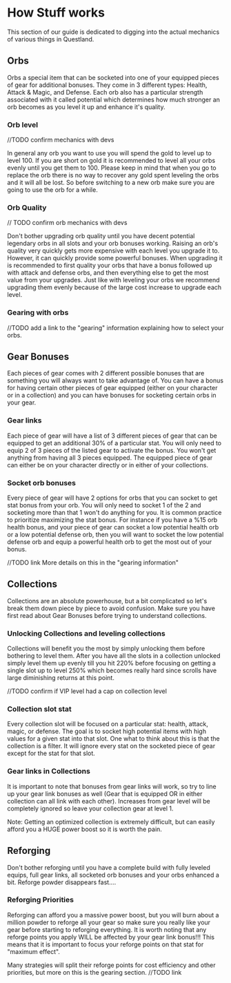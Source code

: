 # How Stuff works

This section of our guide is dedicated to digging into the actual mechanics of various 
things in Questland.

## Orbs
Orbs a special item that can be socketed into one of your equipped pieces of gear for 
additional bonuses. They come in 3 different types: Health, Attack & Magic, and Defense. 
Each orb also has a particular strength associated with it called potential which determines 
how much stronger an orb becomes as you level it up and enhance it's quality.

### Orb level
//TODO confirm mechanics with devs

In general any orb you want to use you will spend the gold to level up to level 100. 
If you are short on gold it is recommended to level all your orbs evenly until you get 
them to 100. Please keep in mind that when you go to replace the orb there is no way 
to recover any gold spent leveling the orbs and it will all be lost. So before switching 
to a new orb make sure you are going to use the orb for a while.

### Orb Quality
// TODO confirm orb mechanics with devs

Don't bother upgrading orb quality until you have decent potential legendary orbs in all 
slots and your orb bonuses working. Raising an orb's quality very quickly gets more expensive 
with each level you upgrade it to.  However, it can quickly provide some powerful bonuses. 
When upgrading it is recommended to first quality your orbs that have a bonus followed up 
with attack and defense orbs, and then everything else to get the most value from your upgrades. 
Just like with leveling your orbs we recommend upgrading them evenly because of the large 
cost increase to upgrade each level.

### Gearing with orbs
//TODO add a link to the "gearing" information explaining how to select your orbs.


## Gear Bonuses
Each pieces of gear comes with 2 different possible bonuses that are something you will 
always want to take advantage of.  You can have a bonus for having certain other pieces of
gear equipped (either on your character or in a collection) and you can have bonuses for
socketing certain orbs in your gear.

### Gear links
Each piece of gear will have a list of 3 different pieces of gear that can be equipped to 
get an additional 30% of a particular stat. You will only need to equip 2 of 3 pieces of 
the listed gear to activate the bonus.  You won't get anything from having all 3 pieces equipped.
The equipped piece of gear can either be on your character directly or in either of your collections.

### Socket orb bonuses
Every piece of gear will have 2 options for orbs that you can socket to get stat bonus
from your orb.  You will only need to socket 1 of the 2 and socketing more than that 1 
won't do anything for you. It is common practice to prioritize maximizing the stat bonus. 
For instance if you have a %15 orb health bonus, and your piece of gear can socket a 
low potential health orb or a low potential defense orb, then you will want to socket the low
potential defense orb and equip a powerful health orb to get the most out of your bonus.

//TODO link
More details on this in the "gearing information"

## Collections
Collections are an absolute powerhouse, but a bit complicated so let's break them down 
piece by piece to avoid confusion.  Make sure you have first read about Gear Bonuses before
trying to understand collections.

### Unlocking Collections and leveling collections
Collections will benefit you the most by simply unlocking them before bothering to level them. 
After you have all the slots in a collection unlocked simply level them up evenly till you hit 
220% before focusing on getting a single slot up to level 250% which becomes really hard since 
scrolls have large diminishing returns at this point.

//TODO confirm if VIP level had a cap on collection level

### Collection slot stat
Every collection slot will be focused on a particular stat: health, attack, magic, or defense. 
The goal is to socket high potential items with high values for a given stat into that slot. 
One what to think about this is that the collection is a filter.  It will ignore every stat 
on the socketed piece of gear except for the stat for that slot.

### Gear links in Collections
It is important to note that bonuses from gear links will work, so try to line up your gear 
link bonuses as well (Gear that is equipped OR in either collection can all link with each other).
Increases from gear level will be completely ignored so leave your collection gear at level 1.

Note: Getting an optimized collection is extremely difficult, but can easily afford you a HUGE 
power boost so it is worth the pain.

## Reforging
Don't bother reforging until you have a complete build with fully leveled equips, full gear links, 
all socketed orb bonuses and your orbs enhanced a bit.  Reforge powder disappears fast....

### Reforging Priorities
Reforging can afford you a massive power boost, but you will burn about a million powder to reforge 
all your gear so make sure you really like your gear before starting to reforging everything. 
It is worth noting that any reforge points you apply WILL be affected by your gear link bonus!!! 
This means that it is important to focus your reforge points on that stat for "maximum effect". 

Many strategies will split their reforge points for cost efficiency and other priorities, but more 
on this is the gearing section.
//TODO link

